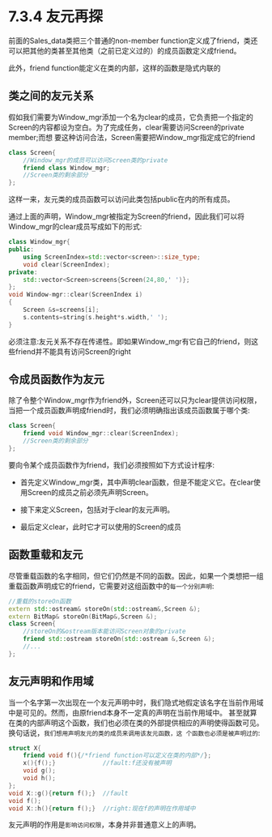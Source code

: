 # 7.3.4 友元再探

前面的Sales_data类把三个普通的non-member function定义成了friend，类还可以把其他的类甚至其他类（之前已定义过的）的成员函数定义成friend。

此外，friend function能定义在类的内部，这样的函数是隐式内联的

## 类之间的友元关系

假如我们需要为Window_mgr添加一个名为clear的成员，它负责把一个指定的Screen的内容都设为空白。为了完成任务，clear需要访问Screen的private member;而想
要这种访问合法，Screen需要把Window_mgr指定成它的friend
```cpp
class Screen{
    //Window_mgr的成员可以访问Screen类的private
    friend class Window_mgr;
    //Screen类的剩余部分
};
```
这样一来，友元类的成员函数可以访问此类包括public在内的所有成员。

通过上面的声明，Window_mgr被指定为Screen的friend，因此我们可以将Window_mgr的clear成员写成如下的形式:
```cpp
class Window_mgr{
public:
    using ScreenIndex=std::vector<screen>::size_type;
    void clear(ScreenIndex);
private:
    std::vector<Screen>screens{Screen(24,80,' ')};
};
void Window-mgr::clear(ScreenIndex i)
{
    Screen &s=screens[i];
    s.contents=string(s.height*s.width,' ');
}
```

必须注意:友元关系不存在传递性。即如果Window_mgr有它自己的friend，则这些friend并不能具有访问Screen的right

## 令成员函数作为友元

除了令整个Window_mgr作为friend外，Screen还可以只为clear提供访问权限，
当把一个成员函数声明成friend时，我们必须明确指出该成员函数属于哪个类:
```cpp
class Screen{
    friend void Window_mgr::clear(ScreenIndex);
    //Screen类的剩余部分
};
```
要向令某个成员函数作为friend，我们必须按照如下方式设计程序:

* 首先定义Window_mgr类，其中声明clear函数，但是不能定义它。在clear使用Screen的成员之前必须先声明Screen。

* 接下来定义Screen，包括对于clear的友元声明。

* 最后定义clear，此时它才可以使用的Screen的成员

## 函数重载和友元

尽管重载函数的名字相同，但它们仍然是不同的函数。因此，如果一个类想把一组重载函数声明成它的friend，它需要对这组函数中的`每一个分别声明`:
```cpp
//重载的storeOn函数
extern std::ostream& storeOn(std::ostream&,Screen &);
extern BitMap& storeOn(BitMap&,Screen &);
class Screen{
    //storeOn的&ostream版本能访问Screen对象的private
    friend std::ostream storeOn(std::ostream &,Screen &);
    //...
};
```

## 友元声明和作用域
当一个名字第一次出现在一个友元声明中时，我们隐式地假定该名字在当前作用域中是可见的。然而，由原friend本身不一定真的声明在当前作用域中。
甚至就算在类的内部声明这个函数，我们也必须在类的外部提供相应的声明使得函数可见。换句话说，`我们想用声明友元的类的成员来调用该友元函数，这
个函数也必须是被声明过的`:
```cpp
struct X{
    friend void f(){/*friend function可以定义在类的内部*/};
    x(){f();}             //fault:f还没有被声明
    void g();
    void h();
};
void X::g(){return f();}  //fault
void f();
void X::h(){return f();}  //right:现在f的声明在作用域中
```
友元声明的作用是`影响访问权限`，本身并非普通意义上的声明。


